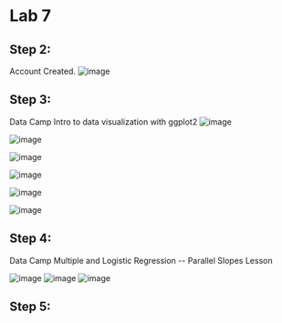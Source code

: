 # Lab 7
## Step 2:
Account Created. 
![image](https://user-images.githubusercontent.com/40222287/113308483-37186600-92d4-11eb-9dcd-fcca61582246.png)

## Step 3:
Data Camp Intro to data visualization with ggplot2
![image](https://user-images.githubusercontent.com/40222287/113310750-8fe8fe00-92d6-11eb-8129-6b5a6a3def79.png)

![image](https://user-images.githubusercontent.com/40222287/113310969-caeb3180-92d6-11eb-8312-033a74d47ce8.png)

![image](https://user-images.githubusercontent.com/40222287/113322587-e0feef00-92e2-11eb-8ea4-5dced04320f8.png)

![image](https://user-images.githubusercontent.com/40222287/113323433-f1fc3000-92e3-11eb-98d5-b13a110ddead.png)

![image](https://user-images.githubusercontent.com/40222287/113325062-e447aa00-92e5-11eb-91a0-6b953f6afb26.png)

![image](https://user-images.githubusercontent.com/40222287/113325639-b57e0380-92e6-11eb-8a09-1ee0d60e368a.png)


## Step 4:
Data Camp Multiple and Logistic Regression -- Parallel Slopes Lesson

![image](https://user-images.githubusercontent.com/40222287/113329817-0d6b3900-92ec-11eb-854a-174cf43ee8cc.png)
![image](https://user-images.githubusercontent.com/40222287/113337753-34c70380-92f6-11eb-9855-69e9649941b4.png)
![image](https://user-images.githubusercontent.com/40222287/113337810-46a8a680-92f6-11eb-90f0-16350e8259f6.png)


## Step 5:
